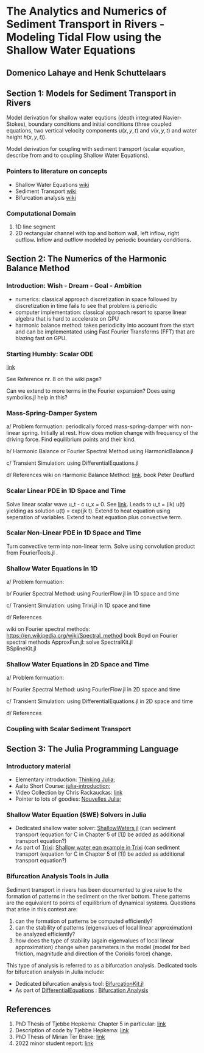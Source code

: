 # The Analytics and Numerics of Sediment Transport in Rivers - Modeling Tidal Flow using the Shallow Water Equations 

## Domenico Lahaye and Henk Schuttelaars 

## Section 1: Models for Sediment Transport in Rivers

Model derivation for shallow water equtions (depth integrated Navier-Stokes), boundary conditions and initial conditions (three coupled equations, two vertical velocity components $u(x,y,t)$ and $v(x,y,t)$ and water height $h(x,y,t)$). 

Model derivation for coupling with sediment transport (scalar equation, describe from and to coupling Shallow Water Equations). 

### Pointers to literature on concepts 
- Shallow Water Equations [wiki](https://en.wikipedia.org/wiki/Shallow_water_equations)
- Sediment Transport [wiki](https://en.wikipedia.org/wiki/Sediment_transport)
- Bifurcation analysis [wiki](https://en.wikipedia.org/wiki/Bifurcation_theory) 

### Computational Domain

1. 1D line segment 
2. 2D rectangular channel with top and bottom wall, left inflow, right outflow. Inflow and outflow modeled by periodic boundary conditions. 

## Section 2: The Numerics of the Harmonic Balance Method 

### Introduction: Wish - Dream - Goal - Ambition 

- numerics: classical approach discretization in space followed by discretization in time fails to see that problem is periodic 
- computer implementation: classical approach resort to sparse linear algebra that is hard to accelerate on GPU
- harmonic balance method: takes periodicity into account from the start and can be implementated using Fast Fourier Transforms (FFT) that are blazing fast on GPU. 

### Starting Humbly: Scalar ODE 

[link](https://en.wikipedia.org/wiki/Harmonic_balance)

See Reference nr. 8 on the wiki page? 

Can we extend to more terms in the Fourier expansion? Does using symbolics.jl help in this? 

### Mass-Spring-Damper System 

a/ Problem formuation: periodically forced mass-spring-damper with non-linear spring. Initially at rest. How does motion change with frequency of the driving force. Find equilibrium points and their kind. 

b/ Harmonic Balance or Fourier Spectral Method using HarmonicBalance.jl 

c/ Transient Simulation: using DifferentialEquations.jl 

d/ References 
wiki on Harmonic Balance Method: [link](https://en.wikipedia.org/wiki/Harmonic_balance). 
book Peter Deuflard 

### Scalar Linear PDE in 1D Space and Time 

Solve linear scalar wave u_t - c u_x = 0. See [link](https://en.wikipedia.org/wiki/Spectral_method). Leads to u_t = (ik) u(t) yielding as solution u(t) = exp(jk t). 
Extend to heat equation using seperation of variables. 
Extend to  heat equation plus convective term.  

### Scalar Non-Linear PDE in 1D Space and Time

Turn convective term into non-linear term. Solve using convolution product from FourierTools.jl . 

### Shallow Water Equations in 1D 
												
a/ Problem formuation: 

b/ Fourier Spectral Method: using FourierFlow.jl in 1D space and time 

c/ Transient Simulation: using Trixi.jl in 1D space and time

d/ References 

wiki on Fourier spectral methods: https://en.wikipedia.org/wiki/Spectral_method
book Boyd on Fourier spectral methods 
ApproxFun.jl: solve 
SpectralKit.jl  
BSplineKit.jl 

### Shallow Water Equations in 2D Space and Time 

a/ Problem formuation: 

b/ Fourier Spectral Method: using FourierFlow.jl in 2D space and time

c/ Transient Simulation: using DifferentialEquations.jl in 2D space and time

d/ References 

### Coupling with Scalar Sediment Transport

## Section 3: The Julia Programming Language 

### Introductory material 

- Elementary introduction: [Thinking Julia](https://benlauwens.github.io/ThinkJulia.jl/latest/book.html);
- Aalto Short Course: [julia-introduction](https://github.com/AaltoRSE/julia-introduction); 
- Video Collection by Chris Rackauckas: [link](https://www.youtube.com/playlist?list=PLCAl7tjCwWyGjdzOOnlbGnVNZk0kB8VSa) 
- Pointer to lots of goodies: [Nouvelles Julia](https://pnavaro.github.io/NouvellesJulia/pages/2022_03.html); 

### Shallow Water Equation (SWE) Solvers in Julia 

- Dedicated shallow water solver: [ShallowWaters.jl](https://github.com/milankl/ShallowWaters.jl) (can sediment transport (equation for C in Chapter 5 of [1]) be added as additional transport equation?)  
- As part of [Trixi](https://github.com/trixi-framework/Trixi.jl): [Shallow water eqn example in Trixi](https://github.com/trixi-framework/Trixi.jl/blob/main/examples/structured_2d_dgsem/elixir_shallowwater_source_terms.jl) (can sediment transport (equation for C in Chapter 5 of [1]) be added as additional transport equation?) 

### Bifurcation Analysis Tools in Julia 

Sediment transport in rivers has been documented to give raise to the formation of patterns in the sediment on the river bottom. These patterns are the equivalent to points of equilibrium of dynamical systems. Questions that arise in this context are: 
1. can the formation of patterns be computed efficiently?
2. can the stability of patterns (eigenvalues of local linear approximation) be analyzed efficiently? 
3. how does the type of stability (again eigenvalues of local linear approximation) change when parameters in the model (model for bed friction, magnitude and direction of the Coriolis force) change. 

This type of analysis is referred to as a bifurcation analysis. Dedicated tools for bifurcation analysis in Julia include: 
- Dedicated bifurcation analysis tool: [BifurcationKit.jl](https://github.com/bifurcationkit/BifurcationKit.jl)
- As part of [DifferentialEquations](https://diffeq.sciml.ai/stable/) : [Bifurcation Analysis](https://diffeq.sciml.ai/stable/analysis/bifurcation/) 

## References 

1. PhD Thesis of Tjebbe Hepkema: Chapter 5 in particular: [link](https://mega.nz/file/nMF2DaDA#W-nuZ_LKQkcN8x-dZiXY4VD1gNRiTzf46RH0RQCEP9E)
2. Description of code by Tjebbe Hepkema: [link](https://mega.nz/file/vJMmjZpA#8DapHLz7mGZsncUJTT2i3J4yukdMyz0oqmiUjXrsVbY)
3. PhD Thesis of Mirian Ter Brake: [link](https://repository.tudelft.nl/islandora/object/uuid:5cfcad13-0140-4ecc-a61b-217191b7611f?collection=research)
4. 2022 minor student report: [link](https://mega.nz/file/zMVySRYS#Pojfaiy0OrE1bncgTiRftYnuLzmDgiZM4t_xEneQSGQ)


```julia

```


```julia

```
